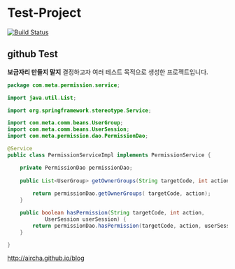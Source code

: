 Test-Project
============

[![Build Status](https://travis-ci.org/aircha/Test-Project.svg?branch=aircha)](https://travis-ci.org/aircha/Test-Project)

## github Test

**보금자리 만들지 말지**
결정하고자 여러 테스트 목적으로 생성한 프로젝트입니다.

```java
package com.meta.permission.service;

import java.util.List;

import org.springframework.stereotype.Service;

import com.meta.comm.beans.UserGroup;
import com.meta.comm.beans.UserSession;
import com.meta.permission.dao.PermissionDao;

@Service
public class PermissionServiceImpl implements PermissionService {

	private PermissionDao permissionDao;
	
	public List<UserGroup> getOwnerGroups(String targetCode, int action) {
	
		return permissionDao.getOwnerGroups( targetCode, action);
	}

	public boolean hasPermission(String targetCode, int action,
			UserSession userSession) {
		return permissionDao.hasPermission(targetCode, action, userSession);
	}

}
```

http://aircha.github.io/blog